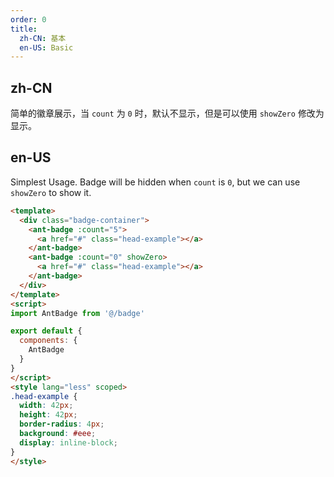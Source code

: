 ```yaml
---
order: 0
title:
  zh-CN: 基本
  en-US: Basic
---
```


## zh-CN

简单的徽章展示，当 `count` 为 `0` 时，默认不显示，但是可以使用 `showZero` 修改为显示。

## en-US

Simplest Usage. Badge will be hidden when `count` is `0`, but we can use `showZero` to show it.

```` html
<template>
  <div class="badge-container">
    <ant-badge :count="5">
      <a href="#" class="head-example"></a>
    </ant-badge>
    <ant-badge :count="0" showZero>
      <a href="#" class="head-example"></a>
    </ant-badge>
  </div>
</template>
<script>
import AntBadge from '@/badge'

export default {
  components: {
    AntBadge
  }
}
</script>
<style lang="less" scoped>
.head-example {
  width: 42px;
  height: 42px;
  border-radius: 4px;
  background: #eee;
  display: inline-block;
}
</style>
````

<style>
.ant-badge:not(.ant-badge-status) {
  margin-right: 16px;
}
.head-example {
  width: 42px;
  height: 42px;
  border-radius: 6px;
  background: #eee;
  display: inline-block;
}
</style>
